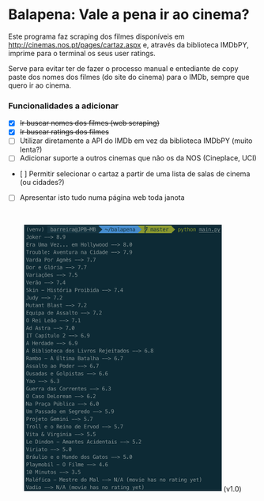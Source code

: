 # Balapena: Vale a pena ir ao cinema?

Este programa faz scraping dos filmes disponíveis em http://cinemas.nos.pt/pages/cartaz.aspx e, através da biblioteca IMDbPY, imprime para o terminal os seus user ratings.

Serve para evitar ter de fazer o processo manual e entediante de copy paste dos nomes dos filmes (do site do cinema) para o IMDb, sempre que quero ir ao cinema.

### Funcionalidades a adicionar

- [x] ~~Ir buscar nomes dos filmes (web scraping)~~
- [x] ~~Ir buscar ratings dos filmes~~
- [ ] Utilizar diretamente a API do IMDb em vez da biblioteca IMDbPY (muito lenta?)
- [ ] Adicionar suporte a outros cinemas que não os da NOS (Cineplace, UCI)
- [ ] Permitir selecionar o cartaz a partir de uma lista de salas de cinema (ou cidades?)
- [ ] Apresentar isto tudo numa página web toda janota

&nbsp;

<p align="center">
  <img src="v1_1.png" alt="Results (v1.0)" width="400"/>
  <label align="center">(v1.0)</label>
</p>
